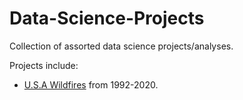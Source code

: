# Data-Science-Projects
Collection of assorted data science projects/analyses.

Projects include:
* [U.S.A Wildfires](https://github.com/rucskajj/Data-Science-Projects/tree/main/USWildfires00-20) from 1992-2020. 
